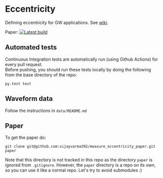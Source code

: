 # Eccentricity
Defining eccentricity for GW applications. See [wiki](https://github.com/vijayvarma392/Eccentricity/wiki).

Paper: [![Latest build](https://img.shields.io/badge/PDF-latest-orange.svg?style=flat)](../pdflatex/paper/paper.pdf)

## Automated tests
Continuous Integration tests are automatically run (using Github Actions) for every pull request.    
Before pushing, you should run these tests locally by doing the following from the base directory of the repo:
```
py.test test
```

## Waveform data
Follow the instructions in `data/README.md`

## Paper
To get the paper do:
```
git clone git@github.com:vijayvarma392/measure_eccentricity_paper.git paper
```
Note that this directory is not tracked in this repo as the directory `paper`
is ignored from `.gitignore`. However, the `paper` directory is a repo on its
own, so you can use it like a normal repo. Let's try to avoid submodules :)
